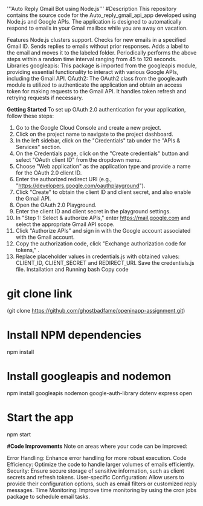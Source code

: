 
'''Auto Reply Gmail Bot using Node.js'''
#Description
This repository contains the source code for the Auto_reply_gmail_api_app developed using Node.js and Google APIs. The application is designed to automatically respond to emails in your Gmail mailbox while you are away on vacation.

Features
Node.js clusters support.
Checks for new emails in a specified Gmail ID.
Sends replies to emails without prior responses.
Adds a label to the email and moves it to the labeled folder.
Periodically performs the above steps within a random time interval ranging from 45 to 120 seconds.
Libraries
googleapis: This package is imported from the googleapis module, providing essential functionality to interact with various Google APIs, including the Gmail API.
OAuth2: The OAuth2 class from the google.auth module is utilized to authenticate the application and obtain an access token for making requests to the Gmail API. It handles token refresh and retrying requests if necessary.

**Getting Started**
To set up OAuth 2.0 authentication for your application, follow these steps:

1. Go to the Google Cloud Console and create a new project.
2. Click on the project name to navigate to the project dashboard.
3. In the left sidebar, click on the "Credentials" tab under the "APIs & Services" section.
4. On the Credentials page, click on the "Create credentials" button and select "OAuth client ID" from the dropdown menu.
5. Choose "Web application" as the application type and provide a name for the OAuth 2.0 client ID.
6. Enter the authorized redirect URI (e.g., "https://developers.google.com/oauthplayground").
7. Click "Create" to obtain the client ID and client secret, and also enable the Gmail API.
8. Open the OAuth 2.0 Playground.
9. Enter the client ID and client secret in the playground settings.
10. In "Step 1: Select & authorize APIs," enter https://mail.google.com and select the appropriate Gmail API scope.
11. Click "Authorize APIs" and sign in with the Google account associated with the Gmail account.
12. Copy the authorization code, click "Exchange authorization code for tokens," .
13. Replace placeholder values in credentials.js with obtained values: CLIENT_ID, CLIENT_SECRET and REDIRECT_URI.
Save the credentials.js file.
Installation and Running
bash
Copy code
# git clone link
(git clone https://github.com/ghostbadfame/openinapp-assignment.git)

# Install NPM dependencies
npm install

# Install googleapis and nodemon
npm install googleapis nodemon google-auth-library dotenv express open

# Start the app
npm start

**#Code Improvements**
Note on areas where your code can be improved:

Error Handling: Enhance error handling for more robust execution.
Code Efficiency: Optimize the code to handle larger volumes of emails efficiently.
Security: Ensure secure storage of sensitive information, such as client secrets and refresh tokens.
User-specific Configuration: Allow users to provide their configuration options, such as email filters or customized reply messages.
Time Monitoring: Improve time monitoring by using the cron jobs package to schedule email tasks.

